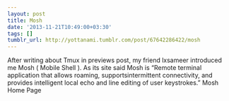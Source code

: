 ```yaml
---
layout: post
title: Mosh
date: '2013-11-21T10:49:00+03:30'
tags: []
tumblr_url: http://yottanami.tumblr.com/post/67642286422/mosh
---
```

After writing about Tmux in previews post, my friend lxsameer introduced me Mosh ( Mobile Shell ).
As its site said Mosh is “Remote terminal application that allows roaming, supportsintermittent connectivity, and provides intelligent local echo and line editing of user keystrokes.”
Mosh Home Page
